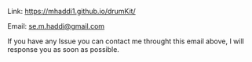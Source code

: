 Link: https://mhaddi1.github.io/drumKit/

Email: se.m.haddi@gmail.com

If you have any Issue you can contact me throught this email above, I will response you as soon as possible.